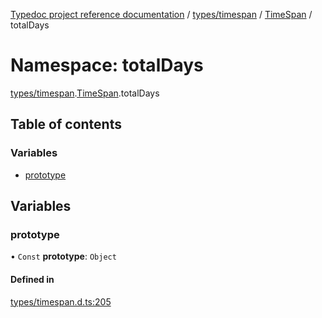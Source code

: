 [Typedoc project reference documentation](../README.md) / [types/timespan](types_timespan.md) / [TimeSpan](types_timespan.timespan.md) / totalDays

# Namespace: totalDays

[types/timespan](types_timespan.md).[TimeSpan](types_timespan.timespan.md).totalDays

## Table of contents

### Variables

- [prototype](types_timespan.timespan.totaldays.md#prototype)

## Variables

### prototype

• `Const` **prototype**: `Object`

#### Defined in

[types/timespan.d.ts:205](https://github.com/DocuWare/REST-Sample-TS/blob/beb3ada/src/types/timespan.d.ts#L205)
